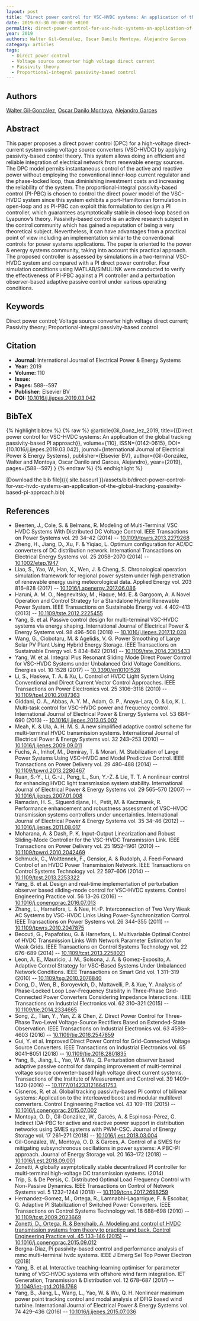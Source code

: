 ```yaml
---
layout: post
title: "Direct power control for VSC-HVDC systems: An application of the global tracking passivity-based PI approach"
date: 2019-03-30 00:00:00 +0100
permalink: direct-power-control-for-vsc-hvdc-systems-an-application-of-the-global-tracking-passivity-based-pi-approach
year: 2019
authors: Walter Gil-González, Oscar Danilo Montoya, Alejandro Garces
category: articles
tags:
  - Direct power control
  - Voltage source converter high voltage direct current
  - Passivity theory
  - Proportional-integral passivity-based control
---
```

 
## Authors
[Walter Gil-González](authors/walter-julian-gil-gonzalez), [Oscar Danilo Montoya](authors/oscar-danilo-montoya), [Alejandro Garces](authors/alejandro-garces-ruiz)
 
## Abstract
This paper proposes a direct power control (DPC) for a high-voltage direct-current system using voltage source converters (VSC-HVDC) by applying passivity-based control theory. This system allows doing an efficient and reliable integration of electrical network from renewable energy sources. The DPC model permits instantaneous control of the active and reactive power without employing the conventional inner-loop current regulator and the phase-locked loop, thus diminishing investment costs and increasing the reliability of the system. The proportional-integral passivity-based control (PI-PBC) is chosen to control the direct power model of the VSC-HVDC system since this system exhibits a port-Hamiltonian formulation in open-loop and as PI-PBC can exploit this formulation to design a PI controller, which guarantees asymptotically stable in closed-loop based on Lyapunov’s theory. Passivity-based control is an active research subject in the control community which has gained a reputation of being a very theoretical subject. Nevertheless, it can have advantages from a practical point of view including an implementation similar to the conventional controls for power systems applications. The paper is oriented to the power & energy systems community, taking into account this practical approach. The proposed controller is assessed by simulations in a two-terminal VSC-HVDC system and compared with a PI direct power controller. Four simulation conditions using MATLAB/SIMULINK were conducted to verify the effectiveness of PI-PBC against a PI controller and a perturbation observer-based adaptive passive control under various operating conditions.
 
## Keywords
Direct power control; Voltage source converter high voltage direct current; Passivity theory; Proportional-integral passivity-based control
 
## Citation
- **Journal:** International Journal of Electrical Power &amp; Energy Systems
- **Year:** 2019
- **Volume:** 110
- **Issue:** 
- **Pages:** 588--597
- **Publisher:** Elsevier BV
- **DOI:** [10.1016/j.ijepes.2019.03.042](https://doi.org/10.1016/j.ijepes.2019.03.042)
 
## BibTeX
{% highlight bibtex %}
{% raw %}
@article{Gil_Gonz_lez_2019,
  title={{Direct power control for VSC-HVDC systems: An application of the global tracking passivity-based PI approach}},
  volume={110},
  ISSN={0142-0615},
  DOI={10.1016/j.ijepes.2019.03.042},
  journal={International Journal of Electrical Power &amp; Energy Systems},
  publisher={Elsevier BV},
  author={Gil-González, Walter and Montoya, Oscar Danilo and Garces, Alejandro},
  year={2019},
  pages={588--597}
}
{% endraw %}
{% endhighlight %}
 
[Download the bib file]({{ site.baseurl }}/assets/bib/direct-power-control-for-vsc-hvdc-systems-an-application-of-the-global-tracking-passivity-based-pi-approach.bib)
 
## References
- Beerten, J., Cole, S. & Belmans, R. Modeling of Multi-Terminal VSC HVDC Systems With Distributed DC Voltage Control. IEEE Transactions on Power Systems vol. 29 34–42 (2014) -- [10.1109/tpwrs.2013.2279268](https://doi.org/10.1109/tpwrs.2013.2279268)
- Zheng, H., Jiang, D., Xu, F. & Yiqiao, L. Optimum configuration for AC/DC converters of DC distribution network. International Transactions on Electrical Energy Systems vol. 25 2058–2070 (2014) -- [10.1002/etep.1947](https://doi.org/10.1002/etep.1947)
- Liao, S., Yao, W., Han, X., Wen, J. & Cheng, S. Chronological operation simulation framework for regional power system under high penetration of renewable energy using meteorological data. Applied Energy vol. 203 816–828 (2017) -- [10.1016/j.apenergy.2017.06.086](https://doi.org/10.1016/j.apenergy.2017.06.086)
- Haruni, A. M. O., Negnevitsky, M., Haque, Md. E. & Gargoom, A. A Novel Operation and Control Strategy for a Standalone Hybrid Renewable Power System. IEEE Transactions on Sustainable Energy vol. 4 402–413 (2013) -- [10.1109/tste.2012.2225455](https://doi.org/10.1109/tste.2012.2225455)
- Yang, B. et al. Passive control design for multi-terminal VSC-HVDC systems via energy shaping. International Journal of Electrical Power &amp; Energy Systems vol. 98 496–508 (2018) -- [10.1016/j.ijepes.2017.12.028](https://doi.org/10.1016/j.ijepes.2017.12.028)
- Wang, G., Ciobotaru, M. & Agelidis, V. G. Power Smoothing of Large Solar PV Plant Using Hybrid Energy Storage. IEEE Transactions on Sustainable Energy vol. 5 834–842 (2014) -- [10.1109/tste.2014.2305433](https://doi.org/10.1109/tste.2014.2305433)
- Yang, W. et al. Integral Plus Resonant Sliding Mode Direct Power Control for VSC-HVDC Systems under Unbalanced Grid Voltage Conditions. Energies vol. 10 1528 (2017) -- [10.3390/en10101528](https://doi.org/10.3390/en10101528)
- Li, S., Haskew, T. A. & Xu, L. Control of HVDC Light System Using Conventional and Direct Current Vector Control Approaches. IEEE Transactions on Power Electronics vol. 25 3106–3118 (2010) -- [10.1109/tpel.2010.2087363](https://doi.org/10.1109/tpel.2010.2087363)
- Giddani, O. A., Abbas, A. Y. M., Adam, G. P., Anaya-Lara, O. & Lo, K. L. Multi-task control for VSC–HVDC power and frequency control. International Journal of Electrical Power &amp; Energy Systems vol. 53 684–690 (2013) -- [10.1016/j.ijepes.2013.05.002](https://doi.org/10.1016/j.ijepes.2013.05.002)
- Meah, K. & Ula, A. H. M. S. A new simplified adaptive control scheme for multi-terminal HVDC transmission systems. International Journal of Electrical Power &amp; Energy Systems vol. 32 243–253 (2010) -- [10.1016/j.ijepes.2009.09.011](https://doi.org/10.1016/j.ijepes.2009.09.011)
- Fuchs, A., Imhof, M., Demiray, T. & Morari, M. Stabilization of Large Power Systems Using VSC–HVDC and Model Predictive Control. IEEE Transactions on Power Delivery vol. 29 480–488 (2014) -- [10.1109/tpwrd.2013.2280467](https://doi.org/10.1109/tpwrd.2013.2280467)
- Ruan, S.-Y., Li, G.-J., Peng, L., Sun, Y.-Z. & Lie, T. T. A nonlinear control for enhancing HVDC light transmission system stability. International Journal of Electrical Power &amp; Energy Systems vol. 29 565–570 (2007) -- [10.1016/j.ijepes.2007.01.008](https://doi.org/10.1016/j.ijepes.2007.01.008)
- Ramadan, H. S., Siguerdidjane, H., Petit, M. & Kaczmarek, R. Performance enhancement and robustness assessment of VSC–HVDC transmission systems controllers under uncertainties. International Journal of Electrical Power &amp; Energy Systems vol. 35 34–46 (2012) -- [10.1016/j.ijepes.2011.08.017](https://doi.org/10.1016/j.ijepes.2011.08.017)
- Moharana, A. & Dash, P. K. Input-Output Linearization and Robust Sliding-Mode Controller for the VSC-HVDC Transmission Link. IEEE Transactions on Power Delivery vol. 25 1952–1961 (2010) -- [10.1109/tpwrd.2010.2042469](https://doi.org/10.1109/tpwrd.2010.2042469)
- Schmuck, C., Woittennek, F., Gensior, A. & Rudolph, J. Feed-Forward Control of an HVDC Power Transmission Network. IEEE Transactions on Control Systems Technology vol. 22 597–606 (2014) -- [10.1109/tcst.2013.2253322](https://doi.org/10.1109/tcst.2013.2253322)
- Yang, B. et al. Design and real-time implementation of perturbation observer based sliding-mode control for VSC-HVDC systems. Control Engineering Practice vol. 56 13–26 (2016) -- [10.1016/j.conengprac.2016.07.013](https://doi.org/10.1016/j.conengprac.2016.07.013)
- Zhang, L., Harnefors, L. & Nee, H.-P. Interconnection of Two Very Weak AC Systems by VSC-HVDC Links Using Power-Synchronization Control. IEEE Transactions on Power Systems vol. 26 344–355 (2011) -- [10.1109/tpwrs.2010.2047875](https://doi.org/10.1109/tpwrs.2010.2047875)
- Beccuti, G., Papafotiou, G. & Harnefors, L. Multivariable Optimal Control of HVDC Transmission Links With Network Parameter Estimation for Weak Grids. IEEE Transactions on Control Systems Technology vol. 22 676–689 (2014) -- [10.1109/tcst.2013.2258021](https://doi.org/10.1109/tcst.2013.2258021)
- Leon, A. E., Mauricio, J. M., Solsona, J. A. & Gomez-Exposito, A. Adaptive Control Strategy for VSC-Based Systems Under Unbalanced Network Conditions. IEEE Transactions on Smart Grid vol. 1 311–319 (2010) -- [10.1109/tsg.2010.2076840](https://doi.org/10.1109/tsg.2010.2076840)
- Dong, D., Wen, B., Boroyevich, D., Mattavelli, P. & Xue, Y. Analysis of Phase-Locked Loop Low-Frequency Stability in Three-Phase Grid-Connected Power Converters Considering Impedance Interactions. IEEE Transactions on Industrial Electronics vol. 62 310–321 (2015) -- [10.1109/tie.2014.2334665](https://doi.org/10.1109/tie.2014.2334665)
- Song, Z., Tian, Y., Yan, Z. & Chen, Z. Direct Power Control for Three-Phase Two-Level Voltage-Source Rectifiers Based on Extended-State Observation. IEEE Transactions on Industrial Electronics vol. 63 4593–4603 (2016) -- [10.1109/tie.2016.2547859](https://doi.org/10.1109/tie.2016.2547859)
- Gui, Y. et al. Improved Direct Power Control for Grid-Connected Voltage Source Converters. IEEE Transactions on Industrial Electronics vol. 65 8041–8051 (2018) -- [10.1109/tie.2018.2801835](https://doi.org/10.1109/tie.2018.2801835)
- Yang, B., Jiang, L., Yao, W. & Wu, Q. Perturbation observer based adaptive passive control for damping improvement of multi-terminal voltage source converter-based high voltage direct current systems. Transactions of the Institute of Measurement and Control vol. 39 1409–1420 (2016) -- [10.1177/0142331216641753](https://doi.org/10.1177/0142331216641753)
- Cisneros, R. et al. Global tracking passivity-based PI control of bilinear systems: Application to the interleaved boost and modular multilevel converters. Control Engineering Practice vol. 43 109–119 (2015) -- [10.1016/j.conengprac.2015.07.002](https://doi.org/10.1016/j.conengprac.2015.07.002)
- Montoya, O. D., Gil-González, W., Garcés, A. & Espinosa-Pérez, G. Indirect IDA-PBC for active and reactive power support in distribution networks using SMES systems with PWM-CSC. Journal of Energy Storage vol. 17 261–271 (2018) -- [10.1016/j.est.2018.03.004](https://doi.org/10.1016/j.est.2018.03.004)
- Gil-González, W., Montoya, O. D. & Garces, A. Control of a SMES for mitigating subsynchronous oscillations in power systems: A PBC-PI approach. Journal of Energy Storage vol. 20 163–172 (2018) -- [10.1016/j.est.2018.09.001](https://doi.org/10.1016/j.est.2018.09.001)
- Zonetti, A globally asymptotically stable decentralized PI controller for multi-terminal high-voltage DC transmission systems. (2014)
- Trip, S. & De Persis, C. Distributed Optimal Load Frequency Control with Non-Passive Dynamics. IEEE Transactions on Control of Network Systems vol. 5 1232–1244 (2018) -- [10.1109/tcns.2017.2698259](https://doi.org/10.1109/tcns.2017.2698259)
- Hernandez-Gomez, M., Ortega, R., Lamnabhi-Lagarrigue, F. & Escobar, G. Adaptive PI Stabilization of Switched Power Converters. IEEE Transactions on Control Systems Technology vol. 18 688–698 (2010) -- [10.1109/tcst.2009.2023669](https://doi.org/10.1109/tcst.2009.2023669)
- [Zonetti, D., Ortega, R. & Benchaib, A. Modeling and control of HVDC transmission systems from theory to practice and back. Control Engineering Practice vol. 45 133–146 (2015)](modeling-and-control-of-hvdc-transmission-systems-from-theory-to-practice-and-back) -- [10.1016/j.conengprac.2015.09.012](https://doi.org/10.1016/j.conengprac.2015.09.012)
- Bergna-Diaz, Pi passivity-based control and performance analysis of mmc multi-terminal hvdc systems. IEEE J Emerg Sel Top Power Electron (2018)
- Yang, B. et al. Interactive teaching–learning optimiser for parameter tuning of VSC‐HVDC systems with offshore wind farm integration. IET Generation, Transmission &amp; Distribution vol. 12 678–687 (2017) -- [10.1049/iet-gtd.2016.1768](https://doi.org/10.1049/iet-gtd.2016.1768)
- Yang, B., Jiang, L., Wang, L., Yao, W. & Wu, Q. H. Nonlinear maximum power point tracking control and modal analysis of DFIG based wind turbine. International Journal of Electrical Power &amp; Energy Systems vol. 74 429–436 (2016) -- [10.1016/j.ijepes.2015.07.036](https://doi.org/10.1016/j.ijepes.2015.07.036)

